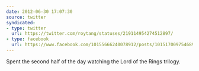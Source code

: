 ```yaml
---
date: 2012-06-30 17:07:30
source: twitter
syndicated:
- type: twitter
  url: https://twitter.com/roytang/statuses/219114954274512897/
- type: facebook
  url: https://www.facebook.com/10155666240078912/posts/10151700975468912
---
```


Spent the second half of the day watching the Lord of the Rings trilogy.